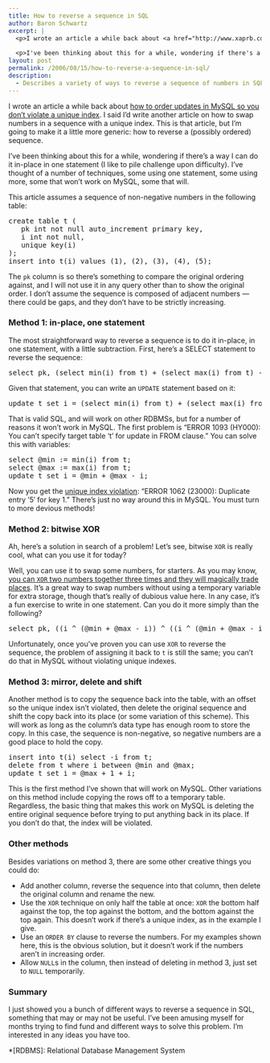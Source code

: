```yaml
---
title: How to reverse a sequence in SQL
author: Baron Schwartz
excerpt: |
  <p>I wrote an article a while back about <a href="http://www.xaprb.com/blog/2006/06/16/how-to-avoid-unique-index-violations-on-updates-in-mysql/">how to order updates in MySQL so you don't violate a unique index</a>.  I said I'd write another article on how to swap numbers in a sequence with a unique index.  This is that article, but I'm going to make it a little more generic: how to reverse a (possibly ordered) sequence.</p>
  
  <p>I've been thinking about this for a while, wondering if there's a way I can do it in-place in one statement (I like to pile challenge upon difficulty).  I've thought of a number of techniques, some using one statement, some using more, some that won't work on MySQL, some that will.</p>
layout: post
permalink: /2006/08/15/how-to-reverse-a-sequence-in-sql/
description:
  - Describes a variety of ways to reverse a sequence of numbers in SQL.
---
```

I wrote an article a while back about [how to order updates in MySQL so you don&#8217;t violate a unique index][1]. I said I&#8217;d write another article on how to swap numbers in a sequence with a unique index. This is that article, but I&#8217;m going to make it a little more generic: how to reverse a (possibly ordered) sequence.

I&#8217;ve been thinking about this for a while, wondering if there&#8217;s a way I can do it in-place in one statement (I like to pile challenge upon difficulty). I&#8217;ve thought of a number of techniques, some using one statement, some using more, some that won&#8217;t work on MySQL, some that will.

This article assumes a sequence of non-negative numbers in the following table:

<pre>create table t (
   pk int not null auto_increment primary key,
   i int not null,
   unique key(i)
);
insert into t(i) values (1), (2), (3), (4), (5);</pre>

The `pk` column is so there&#8217;s something to compare the original ordering against, and I will not use it in any query other than to show the original order. I don&#8217;t assume the sequence is composed of adjacent numbers &#8212; there could be gaps, and they don&#8217;t have to be strictly increasing.

### Method 1: in-place, one statement

The most straightforward way to reverse a sequence is to do it in-place, in one statement, with a little subtraction. First, here&#8217;s a SELECT statement to reverse the sequence:

<pre>select pk, (select min(i) from t) + (select max(i) from t) - i from t;</pre>

Given that statement, you can write an `UPDATE` statement based on it:

<pre>update t set i = (select min(i) from t) + (select max(i) from t) - i;</pre>

That is valid SQL, and will work on other RDBMSs, but for a number of reasons it won&#8217;t work in MySQL. The first problem is &#8220;ERROR 1093 (HY000): You can&#8217;t specify target table &#8216;t&#8217; for update in FROM clause.&#8221; You can solve this with variables:

<pre>select @min := min(i) from t;
select @max := max(i) from t;
update t set i = @min + @max - i;</pre>

Now you get the [unique index violation][2]: &#8220;ERROR 1062 (23000): Duplicate entry &#8217;5&#8242; for key 1.&#8221; There&#8217;s just no way around this in MySQL. You must turn to more devious methods!

### Method 2: bitwise XOR

Ah, here&#8217;s a solution in search of a problem! Let&#8217;s see, bitwise `XOR` is really cool, what can you use it for today?

Well, you can use it to swap some numbers, for starters. As you may know, [you can `XOR` two numbers together three times and they will magically trade places][3]. It&#8217;s a great way to swap numbers without using a temporary variable for extra storage, though that&#8217;s really of dubious value here. In any case, it&#8217;s a fun exercise to write in one statement. Can you do it more simply than the following?

<pre>select pk, ((i ^ (@min + @max - i)) ^ ((i ^ (@min + @max - i)) ^ (@min + @max - i))) from t;</pre>

Unfortunately, once you&#8217;ve proven you can use `XOR` to reverse the sequence, the problem of assigning it back to `t` is still the same; you can&#8217;t do that in MySQL without violating unique indexes.

### Method 3: mirror, delete and shift

Another method is to copy the sequence back into the table, with an offset so the unique index isn&#8217;t violated, then delete the original sequence and shift the copy back into its place (or some variation of this scheme). This will work as long as the column&#8217;s data type has enough room to store the copy. In this case, the sequence is non-negative, so negative numbers are a good place to hold the copy. 
<pre>insert into t(i) select -i from t;
delete from t where i between @min and @max;
update t set i = @max + 1 + i;</pre>

This is the first method I&#8217;ve shown that will work on MySQL. Other variations on this method include copying the rows off to a temporary table. Regardless, the basic thing that makes this work on MySQL is deleting the entire original sequence before trying to put anything back in its place. If you don&#8217;t do that, the index will be violated.

### Other methods

Besides variations on method 3, there are some other creative things you could do:

*   Add another column, reverse the sequence into that column, then delete the original column and rename the new.
*   Use the `XOR` technique on only half the table at once: `XOR` the bottom half against the top, the top against the bottom, and the bottom against the top again. This doesn&#8217;t work if there&#8217;s a unique index, as in the example I give.
*   Use an `ORDER BY` clause to reverse the numbers. For my examples shown here, this is the obvious solution, but it doesn&#8217;t work if the numbers aren&#8217;t in increasing order.
*   Allow `NULL`s in the column, then instead of deleting in method 3, just set to `NULL` temporarily.

### Summary

I just showed you a bunch of different ways to reverse a sequence in SQL, something that may or may not be useful. I&#8217;ve been amusing myself for months trying to find fund and different ways to solve this problem. I&#8217;m interested in any ideas you have too.

 [1]: http://www.xaprb.com/blog/2006/06/16/how-to-avoid-unique-index-violations-on-updates-in-mysql/
 [2]: /blog/2006/06/16/how-to-avoid-unique-index-violations-on-updates-in-mysql/
 [3]: http://www.xaprb.com/blog/2005/09/28/bitwise-arithmetic/

 *[RDBMS]: Relational Database Management System
